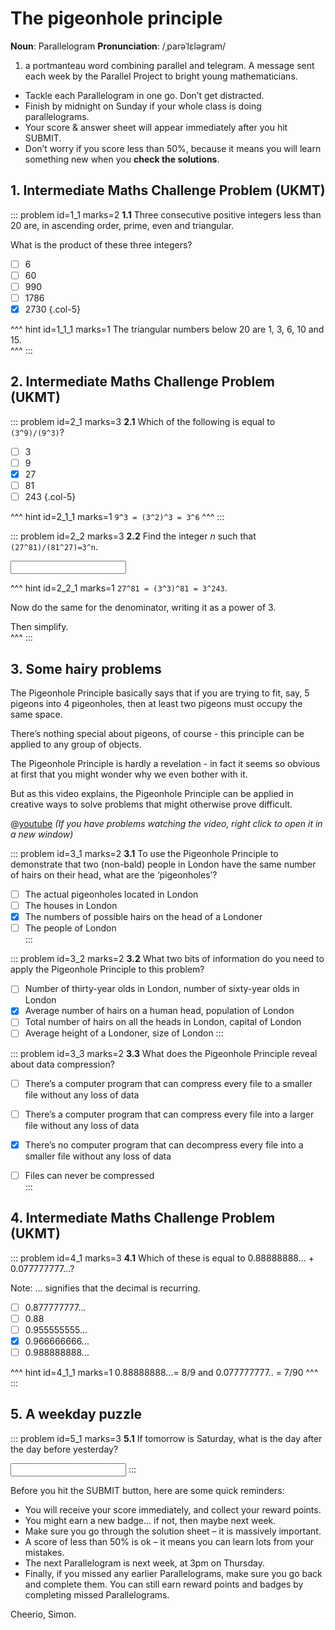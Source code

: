 # The pigeonhole principle

<div class="dictionary">

__Noun__: Parallelogram
__Pronunciation__: /ˌparəˈlɛləɡram/

1. a portmanteau word combining parallel and telegram. A message sent each
week by the Parallel Project to bright young mathematicians.

</div>

*	Tackle each Parallelogram in one go. Don’t get distracted.
*	Finish by midnight on Sunday if your whole class is doing parallelograms.
*	Your score & answer sheet will appear immediately after you hit SUBMIT.
*	Don’t worry if you score less than 50%, because it means you will learn something new when you __check the solutions__.


## 1. Intermediate Maths Challenge Problem (UKMT)
<!--- 2019 (11) --->

::: problem id=1_1 marks=2
__1.1__ Three consecutive positive integers less than 20 are, in ascending order, prime, even and triangular.  

What is the product of these three integers?  

* [ ] 6
* [ ] 60
* [ ] 990
* [ ] 1786
* [x] 2730
{.col-5}

^^^ hint id=1_1_1 marks=1
The triangular numbers below 20 are 1, 3, 6, 10 and 15.  
^^^
:::


## 2. Intermediate Maths Challenge Problem (UKMT)
<!--- 2019 (11.2) --->

::: problem id=2_1 marks=3
__2.1__ Which of the following is equal to `(3^9)/(9^3)`?

* [ ] 3
* [ ] 9
* [x] 27
* [ ] 81
* [ ] 243
{.col-5}

^^^ hint id=2_1_1 marks=1
`9^3 = (3^2)^3 = 3^6`
^^^
:::

::: problem id=2_2 marks=3
__2.2__ Find the integer _n_ such that `(27^81)/(81^27)=3^n`.

<input solution="135"/>

^^^ hint id=2_2_1 marks=1
`27^81 = (3^3)^81 = 3^243`.  

Now do the same for the denominator, writing it as a power of 3.  

Then simplify.  
^^^
:::


## 3. Some hairy problems

The Pigeonhole Principle basically says that if you are trying to fit, say, 5 pigeons into 4 pigeonholes, then at least two pigeons must occupy the same space.  

There’s nothing special about pigeons, of course - this principle can be applied to any group of objects.  

The Pigeonhole Principle is hardly a revelation - in fact it seems so obvious at first that you might wonder why we even bother with it.  

But as this video explains, the Pigeonhole Principle can be applied in creative ways to solve problems that might otherwise prove difficult.  

@[youtube](tiPdN0wtN0M?start=0&end=513&rel=0) _(If you have problems watching the video, right click to open it in a new window)_

::: problem id=3_1 marks=2
__3.1__ To use the Pigeonhole Principle to demonstrate that two (non-bald) people in London have the same number of hairs on their head, what are the ‘pigeonholes’?

* [ ] The actual pigeonholes located in London  
* [ ] The houses in London  
* [x] The numbers of possible hairs on the head of a Londoner  
* [ ] The people of London  
:::

::: problem id=3_2 marks=2
__3.2__ What two bits of information do you need to apply the Pigeonhole Principle to this problem?

* [ ] Number of thirty-year olds in London, number of sixty-year olds in London
* [x] Average number of hairs on a human head, population of London
* [ ] Total number of hairs on all the heads in London, capital of London
* [ ] Average height of a Londoner, size of London 
:::

::: problem id=3_3 marks=2
__3.3__ What does the Pigeonhole Principle reveal about data compression?  

* [ ] There’s a computer program that can compress every file to a smaller file without any loss of data  
* [ ] There’s a computer program that can compress every file into a larger file without any loss of data  
* [x] There’s no computer program that can decompress every file into a smaller file without any loss of data  
* [ ] Files can never be compressed  
:::


## 4. Intermediate Maths Challenge Problem (UKMT)
<!--- 2019 (17) --->

::: problem id=4_1 marks=3
__4.1__ Which of these is equal to 0.88888888... + 0.077777777...? 

Note: ... signifies that the decimal is recurring.  

* [ ] 0.877777777...
* [ ] 0.88
* [ ] 0.955555555...
* [x] 0.966666666...
* [ ] 0.988888888...

^^^ hint id=4_1_1 marks=1
0.88888888...= 8/9 and 0.077777777.. = 7/90 
^^^
:::


## 5. A weekday puzzle

::: problem id=5_1 marks=3
__5.1__ If tomorrow is Saturday, what is the day after the day before yesterday?

<input solution="Thursday"/>
:::


Before you hit the SUBMIT button, here are some quick reminders:

*	You will receive your score immediately, and collect your reward points.
*	You might earn a new badge... if not, then maybe next week.
*	Make sure you go through the solution sheet – it is massively important.
*	A score of less than 50% is ok – it means you can learn lots from your mistakes.
*	The next Parallelogram is next week, at 3pm on Thursday.
*	Finally, if you missed any earlier Parallelograms, make sure you go back and complete them. You can still earn reward points and badges by completing missed Parallelograms.

Cheerio,
Simon.
